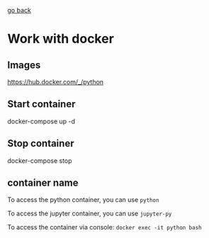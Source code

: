 [go back](../Readme.md)

# Work with docker

## Images
https://hub.docker.com/_/python

## Start container
docker-compose up -d

## Stop container
docker-compose stop

## container name
To access the python container, you can use
`python`

To access the jupyter container, you can use
`jupyter-py`

To access the container via console:
`docker exec -it python bash`

